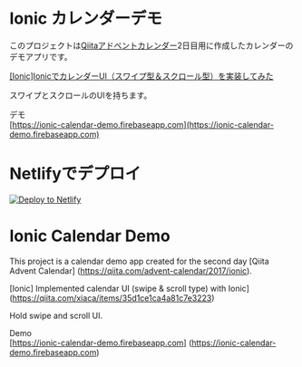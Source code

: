 # Ionic カレンダーデモ

このプロジェクトは[Qiitaアドベントカレンダー](https://qiita.com/advent-calendar/2017/ionic)2日目用に作成したカレンダーのデモアプリです。

[[Ionic]IonicでカレンダーUI（スワイプ型＆スクロール型）を実装してみた](https://qiita.com/xiaca/items/35d1ce1ca4a81c7e3223)

スワイプとスクロールのUIを持ちます。

デモ  
[https://ionic-calendar-demo.firebaseapp.com](https://ionic-calendar-demo.firebaseapp.com)

# Netlifyでデプロイ

<!-- Markdown snippet -->
[![Deploy to Netlify](https://www.netlify.com/img/deploy/button.svg)](https://app.netlify.com/start/deploy?repository=https://github.com/scrpgil/ionic-calendar-demo/blob/master/README.md)


# Ionic Calendar Demo

This project is a calendar demo app created for the second day [Qiita Advent Calendar] (https://qiita.com/advent-calendar/2017/ionic).

[Ionic] Implemented calendar UI (swipe & scroll type) with Ionic] (https://qiita.com/xiaca/items/35d1ce1ca4a81c7e3223)

Hold swipe and scroll UI.

Demo  
[https://ionic-calendar-demo.firebaseapp.com] (https://ionic-calendar-demo.firebaseapp.com)
